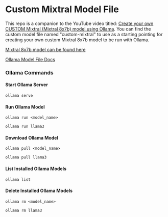 # Custom Mixtral Model File

This repo is a companion to the YouTube video titled: <a href="">Create your own CUSTOM Mixtral (Mixtral 8x7b) model using Ollama</a>. You can find the custom model file named "custom-mixtral" to use as a starting pointing for creating your own custom Mixtral 8x7b model to be run with Ollama.

[Mixtral 8x7b model can be found here](https://ollama.com/library/mixtral)

[Ollama Model File Docs](https://github.com/ollama/ollama/blob/main/docs/modelfile.md)  

### Ollama Commands

#### Start Ollama Server
```
ollama serve
```

#### Run Ollama Model
```
ollama run <model_name>
```

```
ollama run llama3
```

#### Download Ollama Model
```
ollama pull <model_name>
```

```
ollama pull llama3
```

#### List Installed Ollama Models
```
ollama list
```

#### Delete Installed Ollama Models
```
ollama rm <model_name>
```

```
ollama rm llama3
```


